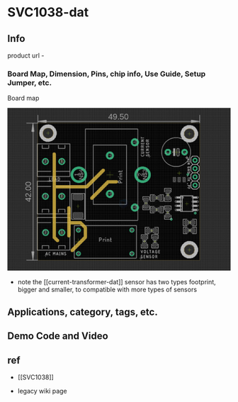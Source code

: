 
# SVC1038-dat

## Info

product url - 

### Board Map, Dimension, Pins, chip info, Use Guide, Setup Jumper, etc.

Board map 

![](2025-06-07-17-30-01.png)

- note the [[current-transformer-dat]] sensor has two types footprint, bigger and smaller, to compatible with more types of sensors 



## Applications, category, tags, etc. 

## Demo Code and Video

## ref 

- [[SVC1038]] 

- legacy wiki page 
